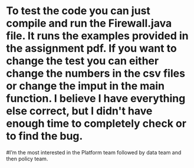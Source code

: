 # To test the code you can just compile and run the Firewall.java file. It runs the examples provided in the assignment pdf. If you want to change the test you can either change the numbers in the csv files or change the imput in the main function. I believe I have everything else correct, but I didn't have enough time to completely check or to find the bug.

#I’m the most interested in the Platform team followed by data team and then policy team.
